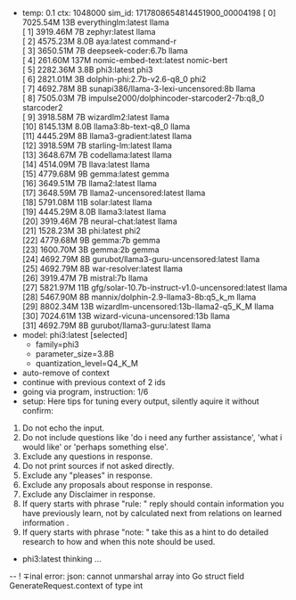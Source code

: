 * temp: 0.1 ctx: 1048000 sim_id: 1717808654814451900_00004198
[ 0] 7025.54M 13B  everythinglm:latest              llama       
[ 1] 3919.46M 7B   zephyr:latest                    llama       
[ 2] 4575.23M 8.0B aya:latest                       command-r   
[ 3] 3650.51M 7B   deepseek-coder:6.7b              llama       
[ 4] 261.60M 137M nomic-embed-text:latest          nomic-bert  
[ 5] 2282.36M 3.8B phi3:latest                      phi3        
[ 6] 2821.01M 3B   dolphin-phi:2.7b-v2.6-q8_0       phi2        
[ 7] 4692.78M 8B   sunapi386/llama-3-lexi-uncensored:8b llama       
[ 8] 7505.03M 7B   impulse2000/dolphincoder-starcoder2-7b:q8_0 starcoder2  
[ 9] 3918.58M 7B   wizardlm2:latest                 llama       
[10] 8145.13M 8.0B llama3:8b-text-q8_0              llama       
[11] 4445.29M 8B   llama3-gradient:latest           llama       
[12] 3918.59M 7B   starling-lm:latest               llama       
[13] 3648.67M 7B   codellama:latest                 llama       
[14] 4514.09M 7B   llava:latest                     llama       
[15] 4779.68M 9B   gemma:latest                     gemma       
[16] 3649.51M 7B   llama2:latest                    llama       
[17] 3648.59M 7B   llama2-uncensored:latest         llama       
[18] 5791.08M 11B  solar:latest                     llama       
[19] 4445.29M 8.0B llama3:latest                    llama       
[20] 3919.46M 7B   neural-chat:latest               llama       
[21] 1528.23M 3B   phi:latest                       phi2        
[22] 4779.68M 9B   gemma:7b                         gemma       
[23] 1600.70M 3B   gemma:2b                         gemma       
[24] 4692.79M 8B   gurubot/llama3-guru-uncensored:latest llama       
[25] 4692.79M 8B   war-resolver:latest              llama       
[26] 3919.47M 7B   mistral:7b                       llama       
[27] 5821.97M 11B  gfg/solar-10.7b-instruct-v1.0-uncensored:latest llama       
[28] 5467.90M 8B   mannix/dolphin-2.9-llama3-8b:q5_k_m llama       
[29] 8802.34M 13B  wizardlm-uncensored:13b-llama2-q5_K_M llama       
[30] 7024.61M 13B  wizard-vicuna-uncensored:13b     llama       
[31] 4692.79M 8B   gurubot/llama3-guru:latest       llama       
* model: phi3:latest [selected]
	* family=phi3
	* parameter_size=3.8B
	* quantization_level=Q4_K_M
* auto-remove of context
* continue with previous context of 2 ids
* going via program, instruction: 1/6
* setup: 
Here tips for tuning every output, silently aquire it without confirm:
1. Do not echo the input.
2. Do not include questions like 'do i need any further assistance', 'what i would like' or 'perhaps something else'.
3. Exclude any questions in response.
4. Do not print sources if not asked directly.
5. Exclude any "pleases" in response.
6. Exclude any proposals about response in response.
7. Exclude any Disclaimer in response.
8. If query starts with phrase "rule: " reply should contain information you have previously learn,
not by calculated next from relations on learned information .
9. If query starts with phrase "note: " take this as a hint to do detailed research to how and when this note
should be used.

* phi3:latest thinking ...


--
! ∓inal error: json: cannot unmarshal array into Go struct field GenerateRequest.context of type int

